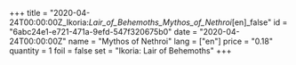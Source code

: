 +++
title = "2020-04-24T00:00:00Z_Ikoria:_Lair_of_Behemoths_Mythos_of_Nethroi_[en]_false"
id = "6abc24e1-e721-471a-9efd-547f320675b0"
date = "2020-04-24T00:00:00Z"
name = "Mythos of Nethroi"
lang = ["en"]
price = "0.18"
quantity = 1
foil = false
set = "Ikoria: Lair of Behemoths"
+++
